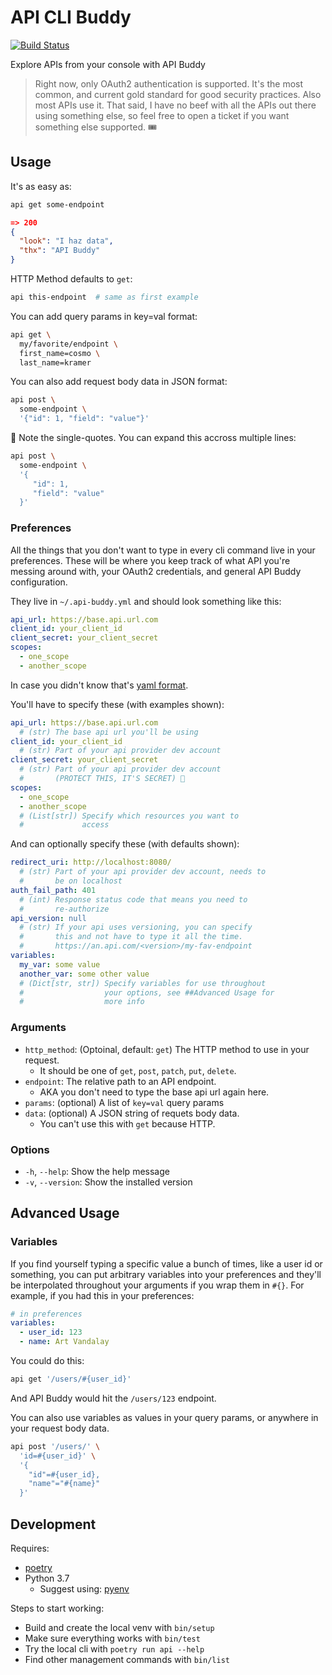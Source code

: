# API CLI Buddy

[![Build Status](https://travis-ci.org/fonsecapeter/api-buddy.svg?branch=master)](https://travis-ci.org/fonsecapeter/api-buddy.svg)

Explore APIs from your console with API Buddy

> Right now, only OAuth2 authentication is supported. It's the most common, and current gold standard for good security practices. Also most APIs use it. That said, I have no beef with all the APIs out there using something else, so feel free to open a ticket if you want something else supported. 🎟

## Usage

It's as easy as:
```bash
api get some-endpoint
```
```json
=> 200
{
  "look": "I haz data",
  "thx": "API Buddy"
}
```

HTTP Method defaults to `get`:
```bash
api this-endpoint  # same as first example
```

You can add query params in key=val format:
```bash
api get \
  my/favorite/endpoint \
  first_name=cosmo \
  last_name=kramer
```

You can also add request body data in JSON format:
```bash
api post \
  some-endpoint \
  '{"id": 1, "field": "value"}'
```

🤔 Note the single-quotes. You can expand this accross multiple lines:
```bash
api post \
  some-endpoint \
  '{
     "id": 1,
     "field": "value"
  }'
```

### Preferences
All the things that you don't want to type in every cli command live in your preferences. These will be where you keep track of what API you're messing around with, your OAuth2 credentials, and general API Buddy configuration.

They live in `~/.api-buddy.yml` and should look something like this:
```yaml
api_url: https://base.api.url.com
client_id: your_client_id
client_secret: your_client_secret
scopes:
  - one_scope
  - another_scope
```

In case you didn't know that's [yaml format](https://yaml.org).

You'll have to specify these (with examples shown):
```yaml
api_url: https://base.api.url.com
  # (str) The base api url you'll be using
client_id: your_client_id
  # (str) Part of your api provider dev account
client_secret: your_client_secret
  # (str) Part of your api provider dev account
  #       (PROTECT THIS, IT'S SECRET) 🙊
scopes:
  - one_scope
  - another_scope
  # (List[str]) Specify which resources you want to
  #             access
```

And can optionally specify these (with defaults shown):
```yaml
redirect_uri: http://localhost:8080/
  # (str) Part of your api provider dev account, needs to
  #       be on localhost
auth_fail_path: 401
  # (int) Response status code that means you need to
  #       re-authorize
api_version: null
  # (str) If your api uses versioning, you can specify
  #       this and not have to type it all the time.
  #       https://an.api.com/<version>/my-fav-endpoint
variables:
  my_var: some value
  another_var: some other value
  # (Dict[str, str]) Specify variables for use throughout
  #                  your options, see ##Advanced Usage for
  #                  more info
```

### Arguments
- `http_method`: (Optoinal, default: `get`) The HTTP method to use in your request.
  - It should be one of `get`, `post`, `patch`, `put`, `delete`.
- `endpoint`: The relative path to an API endpoint.
  - AKA you don't need to type the base api url again here.
- `params`: (optional) A list of `key=val` query params
- `data`: (optional) A JSON string of requets body data.
  - You can't use this with `get` because HTTP.


### Options
- `-h`, `--help`: Show the help message
- `-v`, `--version`: Show the installed version

## Advanced Usage
### Variables
If you find yourself typing a specific value a bunch of times, like a user id or something, you can put arbitrary variables into your preferences and they'll be interpolated throughout your arguments if you wrap them in `#{}`. For example, if you had this in your preferences:
```yaml
# in preferences
variables:
  - user_id: 123
  - name: Art Vandalay
```

You could do this:
```bash
api get '/users/#{user_id}'
```

And API Buddy would hit the `/users/123` endpoint.

You can also use variables as values in your query params, or anywhere in your request body data.
```bash
api post '/users/' \
  'id=#{user_id}' \
  '{
    "id"=#{user_id},
    "name"="#{name}"
  }'
```

## Development
Requires:
- [poetry](https://poetry.eustace.io/)
- Python 3.7
  - Suggest using: [pyenv](https://github.com/pyenv/pyenv)

Steps to start working:
- Build and create the local venv with `bin/setup`
- Make sure everything works with `bin/test`
- Try the local cli with `poetry run api --help`
- Find other management commands with `bin/list`
